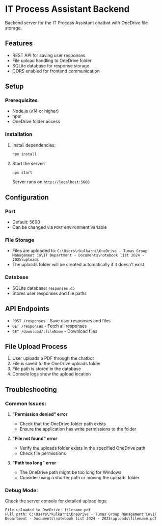 # IT Process Assistant Backend

Backend server for the IT Process Assistant chatbot with OneDrive file storage.

## Features
- REST API for saving user responses
- File upload handling to OneDrive folder
- SQLite database for response storage
- CORS enabled for frontend communication

## Setup

### Prerequisites
- Node.js (v14 or higher)
- npm
- OneDrive folder access

### Installation
1. Install dependencies:
   ```bash
   npm install
   ```

2. Start the server:
   ```bash
   npm start
   ```
   Server runs on `http://localhost:5600`

## Configuration

### Port
- Default: 5600
- Can be changed via `PORT` environment variable

### File Storage
- Files are uploaded to: `C:\Users\rkulkarni\OneDrive - Tumas Group Management Co\IT Department - Documents\notebook list 2024 - 2025\uploads`
- The uploads folder will be created automatically if it doesn't exist

### Database
- SQLite database: `responses.db`
- Stores user responses and file paths

## API Endpoints

- `POST /responses` - Save user responses and files
- `GET /responses` - Fetch all responses
- `GET /download/:fileName` - Download files

## File Upload Process

1. User uploads a PDF through the chatbot
2. File is saved to the OneDrive uploads folder
3. File path is stored in the database
4. Console logs show the upload location

## Troubleshooting

### Common Issues:

1. **"Permission denied" error**
   - Check that the OneDrive folder path exists
   - Ensure the application has write permissions to the folder

2. **"File not found" error**
   - Verify the uploads folder exists in the specified OneDrive path
   - Check file permissions

3. **"Path too long" error**
   - The OneDrive path might be too long for Windows
   - Consider using a shorter path or moving the uploads folder

### Debug Mode:
Check the server console for detailed upload logs:
```
File uploaded to OneDrive: filename.pdf
Full path: C:\Users\rkulkarni\OneDrive - Tumas Group Management Co\IT Department - Documents\notebook list 2024 - 2025\uploads\filename.pdf
``` 